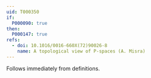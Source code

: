 ```yaml
---
uid: T000350
if:
  P000090: true
then:
  P000147: true
refs:
  - doi: 10.1016/0016-660X(72)90026-8
    name: A topological view of P-spaces (A. Misra)
---
```


Follows immediately from definitions.

